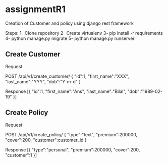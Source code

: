 # assignmentR1
Creation of Customer and policy using django rest framework

Steps:
1- Clone repository
2- Create virtualenv
3- pip install -r requirements
4- python manage.py migrate
5- python manage.py runserver

Create Customer
-----------------------------------
Request

POST /api/v1/create_customer/
    {
        "id":1,
        "first_name":"XXX",
        "last_name":"YYY",
        "dob":"Y-m-d"
    }

Response
    [{
        "id":1,
        "first_name":"Ans",
        "last_name":"Bilal",
        "dob":"1989-02-19"
    }]


Create Policy
-----------------------------------
Request

POST /api/v1/create_policy/
    {
        "type":"text",
        "premium":200000,
        "cover":200,
        "customer":customer_id
    }

Response
    [{
        "type":"personal",
        "premium":200000,
        "cover":200,
        "customer":1
    }]
